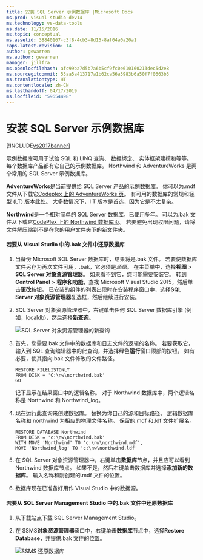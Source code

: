 ```yaml
---
title: 安装 SQL Server 示例数据库 |Microsoft Docs
ms.prod: visual-studio-dev14
ms.technology: vs-data-tools
ms.date: 11/15/2016
ms.topic: conceptual
ms.assetid: 38840167-c3f8-4cb3-8d15-8af04a0a20a1
caps.latest.revision: 14
author: gewarren
ms.author: gewarren
manager: jillfra
ms.openlocfilehash: afc99ba7d5b7a6b5cf9fc0e610160213dec5d2e8
ms.sourcegitcommit: 53aa5a413717a1b62ca56a5983b6a50f7f0663b3
ms.translationtype: HT
ms.contentlocale: zh-CN
ms.lasthandoff: 04/17/2019
ms.locfileid: "59654498"
---
```

# <a name="install-sql-server-sample-databases"></a>安装 SQL Server 示例数据库
[!INCLUDE[vs2017banner](../includes/vs2017banner.md)]

示例数据库可用于试验 SQL 和 LINQ 查询、 数据绑定、 实体框架建模和等等。  每个数据库产品都有它自己的示例数据库。 Northwind 和 AdventureWorks 是两个常用的 SQL Server 示例数据库。  
  
 **AdventureWorks**是当前提供给 SQL Server 产品的示例数据库。 你可以为.mdf 文件从下载它[Codeplex 上的 AdventureWorks 页](http://msftdbprodsamples.codeplex.com/)。 有可用的数据库的常规和轻型 (LT) 版本此处。 大多数情况下，l T 版本是首选，因为它是不太复杂。  
  
 **Northwind**是一个相对简单的 SQL Server 数据库，已使用多年。 可以为.bak 文件从下载它[CodePlex 上的 Northwind 数据库页](https://northwinddatabase.codeplex.com/)。 若要避免出现权限问题，请将文件解压缩到不是在您的用户文件夹下的新文件夹。  
  
#### <a name="to-restore-a-database-from-a-bak-file-in-visual-studio"></a>若要从 Visual Studio 中的.bak 文件中还原数据库  
  
1.  当备份 Microsoft SQL Server 数据库时，结果将是.bak 文件。 若要使数据库文件另存为再次文件可用，.bak，它必须是*还原*。 在主菜单中，选择**视图** > **SQL Server 对象资源管理器**。 如果看不到它，您可能需要安装它。 转到**Control Panel** > **程序和功能**，查找 Microsoft Visual Studio 2015，然后单击**更改**按钮。 已安装的组件的列表出现时在安装程序窗口中，选择**SQL Server 对象资源管理器**复选框，然后继续进行安装。  
  
2.  SQL Server 对象资源管理器中，右键单击任何 SQL Server 数据库引擎 (例如，localdb)，然后选择**新查询**。  
  
     ![SQL Server 对象资源管理器的新查询](../data-tools/media/raddata-sql-server-object-explorer-new-query.png "raddata SQL Server 对象资源管理器的新查询")  
  
3.  首先，您需要.bak 文件中的数据库和日志文件的逻辑的名称。 若要获取它，输入到 SQL 查询编辑器中的此查询，并选择绿色**运行**窗口顶部的按钮。 如有必要，使其指向.bak 文件修改的文件路径。  
  
    ```  
    RESTORE FILELISTONLY  
    FROM DISK = 'C:\nw\northwind.bak'  
    GO  
    ```  
  
     记下显示在结果窗口中的逻辑名称。  对于 Northwind 数据库中，两个逻辑名称是 Northwind 和 Northwind_log。  
  
4.  现在运行此查询来创建数据库。 替换为你自己的源和目标路径、 逻辑数据库名称和 northwind 为相应的物理文件名称。 保留的.mdf 和.ldf 文件扩展名。  
  
    ```  
    RESTORE DATABASE Northwind  
    FROM DISK = 'c:\nw\northwind.bak'  
    WITH MOVE 'Northwind' TO 'c:\nw\northwind.mdf',  
    MOVE 'Northwind_log' TO 'c:\nw\northwind.ldf'  
    ```  
  
5.  在 SQL Server 对象资源管理器中，右键单击**数据库**节点，并且应可以看到 Northwind 数据库节点。 如果不是，然后右键单击数据库并选择**添加新的数据库**。 输入名称和刚创建的.mdf 文件的位置。  
  
6.  数据库现在已准备好用作 Visual Studio 中的数据源。  
  
#### <a name="to-restore-a-database-from-a-bak-file-in-sql-server-management-studio"></a>若要从 SQL Server Management Studio 中的.bak 文件中还原数据库  
  
1.  从下载站点下载 SQL Server Management Studio。  
  
2.  在 SSMS**对象资源管理器**窗口中，右键单击**数据库**节点中，选择**Restore Database**，并提供.bak 文件的位置。  
  
     ![SSMS 还原数据库](../data-tools/media/raddata-ssms-restore-database.png "raddata SSMS 还原数据库")
